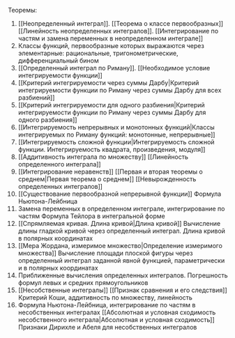 Теоремы:
1. [[Неопределенный интеграл]]. 
   [[Теорема о классе первообразных]] 
   [[Линейность неопределенных интегралов]]. 
   [[Интегрирование по частям и замена переменных в неопределенном интеграле]]
2. Классы функций, первообразные которых выражаются через элементарные: рациональные, тригонометрические, дифференциальный бином
3. [[Определенный интеграл по Риману]]. 
   [[Необходимое условие интегрируемости функции]]
4. [[Критерий интегрируемости через суммы Дарбу|Критерий интегрируемости функции по Риману через суммы Дарбу для всех разбиений]]
5. [[Критерий интегрируемости для одного разбиения|Критерий интегрируемости функции по Риману через суммы Дарбу для одного разбиения]]
6. [[Интегрируемость непрерывных и монотонных функций|Классы интегрируемых по Риману функций: монотонные, непрерывные]]
7. [[Интегрируемость сложной функции|Интегрируемость сложной функции. Интегрируемость квадрата, произведения, модуля]]
8. [[Аддитивность интеграла по множеству]]
   [[Линейность определенного интеграла]]
9. [[Интегрирование неравенств]]
   [[Первая и вторая теоремы о среднем|Первая теорема о среднем]]
   [[Невырожденность определенных интегралов]]
10. [[Существование первообразной непрерывной функции]]
    Формула Ньютона-Лейбница
11. Замена переменных в определенном интеграле, интегрирование по частям
    Формула Тейлора в интегральной форме
12. [[Спрямляемая кривая. Длина кривой|Длина кривой]]
    Вычисление длины гладкой кривой через определенный интеграл. Длина кривой в полярных координатах
13. [[Мера Жордана, измеримое множество|Определение измеримого множества]]
    Вычисление площади плоской фигуры через определенный интеграл заданной явной функцией, параметрически и в полярных координатах
14. Приближенные вычисления определенных интегралов. Погрешность формул левых и средних прямоугольников
15. [[Несобственные интегралы]]
    [[Признак сравнения и его следствия]]
    Критерий Коши, аддитивность по множеству, линейность
16. Формула Ньютона-Лейбница, интегрирование по частям в несобственных интегралах
    [[Абсолютная и условная сходимость несобственного интеграла|Абсолютная и условная сходимость]] 
    Признаки Дирихле и Абеля для несобственных интегралов
